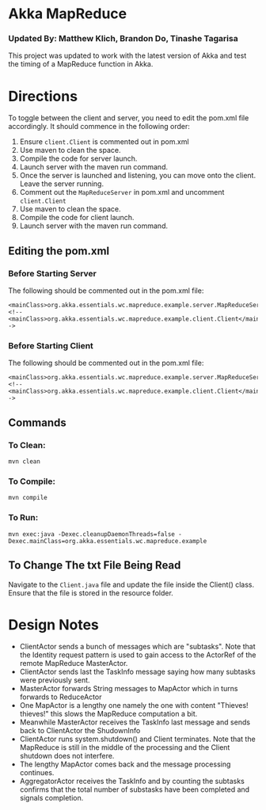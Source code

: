 # Akka MapReduce
### Updated By: Matthew Klich, Brandon Do, Tinashe Tagarisa
This project was updated to work with the latest version of Akka and test the timing of a MapReduce function in Akka.

# Directions
To toggle between the client and server, you need to edit the pom.xml file accordingly. It should commence in the following order:
1. Ensure `client.Client` is commented out in pom.xml
2. Use maven to clean the space. 
3. Compile the code for server launch.
4. Launch server with the maven run command. 
5. Once the server is launched and listening, you can move onto the client. Leave the server running. 
6. Comment out the `MapReduceServer` in pom.xml and uncomment `client.Client`
7. Use maven to clean the space. 
8. Compile the code for client launch.
9. Launch server with the maven run command. 

## Editing the pom.xml

### Before Starting Server
The following should be commented out in the pom.xml file:
```
<mainClass>org.akka.essentials.wc.mapreduce.example.server.MapReduceServer</mainClass>
<!--<mainClass>org.akka.essentials.wc.mapreduce.example.client.Client</mainClass>-->
```

### Before Starting Client
The following should be commented out in the pom.xml file:
```
<mainClass>org.akka.essentials.wc.mapreduce.example.server.MapReduceServer</mainClass>
<!--<mainClass>org.akka.essentials.wc.mapreduce.example.client.Client</mainClass>-->
```
## Commands
### To Clean: 
`mvn clean`

### To Compile: 
`mvn compile`

### To Run:
`mvn exec:java -Dexec.cleanupDaemonThreads=false -Dexec.mainClass=org.akka.essentials.wc.mapreduce.example`

## To Change The txt File Being Read
Navigate to the `Client.java` file and update the file inside the Client() class. Ensure that the file is stored in the resource folder. 

# Design Notes
- ClientActor sends a bunch of messages which are "subtasks". Note that the Identity request pattern is used to gain access to the ActorRef of the remote MapReduce MasterActor.
- ClientActor sends last the TaskInfo message saying how many subtasks were previously sent.
- MasterActor forwards String messages to MapActor which in turns forwards to ReduceActor
- One MapActor is a lengthy one namely the one with content "Thieves! thieves!" this slows the MapReduce computation a bit.
- Meanwhile MasterActor receives the TaskInfo last message and sends back to ClientActor the ShudownInfo
- ClientActor runs system.shutdown() and Client terminates. Note that the MapReduce is still in the middle of the processing and the Client shutdown does not interfere.
- The lengthy MapActor comes back and the message processing continues.
- AggregatorActor receives the TaskInfo and by counting the subtasks confirms that the total number of substasks have been completed and signals completion.
